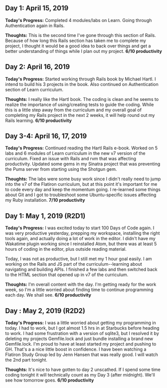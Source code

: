 <!-- ## Day 1: April 15, 2019

**Today's Progress:**

**Thoughts:**  -->

## Day 1: April 15, 2019

**Today's Progress:**
Completed 4 modules/labs on Learn. Going through Authentication again in Rails.

**Thoughts:**
This is the second time I've gone through this section of Rails. Because of how
long this Rails section has taken me to complete my project, I thought it would
be a good idea to back over things and get a better understanding of things while
I plan out my project.
**6/10 productivity**

## Day 2: April 16, 2019

**Today's Progress:**
Started working through Rails book by Michael Hartl. I intend to build his 3
projects in the book. Also continued on Authentication section of Learn
curriculum.

**Thoughts:**
I really like the Hartl book. The coding is clean and he seems to realize the
importance of using/creating tests to guide the coding. While this is a little
step away from the curriculum and my overall goal of completing my Rails project
in the next 2 weeks, it will help round out my Rails learning.
**6/10 productivity**

## Day 3-4: April 16, 17, 2019

**Today's Progress:**
Continued reading the Hartl Rails e-book. Worked on 5 labs and 6 modules of
Learn curriculum in the new v7 version of the curriculum. Fixed an issue with
Rails and rvm that was affecting productivity. Updated some gems in my Sinatra
project that was preventing the Puma server from starting using the Shotgun
gem.

**Thoughts:**
The labs were some busy work since I didn't really need to jump into the v7 of
the Flatiron curriculum, but at this point it's important for me to code every
day and keep the momentum going. I re-learned some things about Git and I got
to troubleshoot some Ubuntu-specific issues affecting my Ruby installation.
**7/10 productivity**

## Day 1: May 1, 2019 (R2D1)

**Today's Progress:**
I was excited today to start 100 Days of Code again. I was very productive yesterday, prepping my workspace, installing the right tools again, and actually doing a lot of work in the editor. I didn't have my Wakatime plugin working since I reinstalled Atom, but there was at least 5 hours of coding in the editor, plus outside reading material.

Today, I was not as productive, but I still met my 1 hour goal easily. I am working on the Rails and JS part of the curriculum--learning about navigating and building APIs. I finished a few labs and then switched back to the HTML section that opened up in v7 of the curriculum.

**Thoughts:**
I'm overall content with the day. I'm getting ready for the work week, so I'm a little worried about finding time to continue programming each day. We shall see.
**6/10 productivity**

## Day : May 2, 2019 (R2D2)

**Today's Progress:**
I was a little worried about getting my programming in today. I had to work, but I got almost 1.5 hrs in at Starbucks before heading to work. I had some frustration with a version of sqlite3, but I resolved it by deleting my projects Gemfile.lock and just bundle installing a brand new Gemfile.lock. I'm proud to have at least started my project and pushing to GH. That's a a nice little boost in confidence. I have been watching a Flatiron Study Group led by Jenn Hansen that was really good. I will watch the 2nd part tonight.

**Thoughts:**
It's nice to have gotten to day 2 unscathed. If I spend some time coding tonight it will technically count as my Day 3 (after midnight). We'll see how tomorrow goes.
**6/10 productivity**

<!-- ## Day 1: May 1, 2019 (R2D1)

**Today's Progress**
**Thoughts**

## Day 1: May 1, 2019 (R2D1)

**Today's Progress**
**Thoughts**

## Day 1: May 1, 2019 (R2D1)

**Today's Progress**
**Thoughts**

## Day 1: May 1, 2019 (R2D1)

**Today's Progress**
**Thoughts**

## Day 1: May 1, 2019 (R2D1)

**Today's Progress**
**Thoughts**

## Day 1: May 1, 2019 (R2D1)

**Today's Progress**
**Thoughts**

## Day 1: May 1, 2019 (R2D1)

**Today's Progress**
**Thoughts**

## Day 1: May 1, 2019 (R2D1)

**Today's Progress**
**Thoughts**

## Day 1: May 1, 2019 (R2D1)

**Today's Progress**
**Thoughts**

## Day 1: May 1, 2019 (R2D1)

**Today's Progress**
**Thoughts**

## Day 1: May 1, 2019 (R2D1)

**Today's Progress**
**Thoughts**

## Day 1: May 1, 2019 (R2D1)

**Today's Progress**
**Thoughts**

## Day 1: May 1, 2019 (R2D1)

**Today's Progress**
**Thoughts**

## Day 1: May 1, 2019 (R2D1)

**Today's Progress**
**Thoughts**

## Day 1: May 1, 2019 (R2D1)

**Today's Progress**
**Thoughts**

## Day 1: May 1, 2019 (R2D1)

**Today's Progress**
**Thoughts**

## Day 1: May 1, 2019 (R2D1)

**Today's Progress**
**Thoughts**

## Day 1: May 1, 2019 (R2D1)

**Today's Progress**
**Thoughts**

## Day 1: May 1, 2019 (R2D1)

**Today's Progress**
**Thoughts**

## Day 1: May 1, 2019 (R2D1)

**Today's Progress**
**Thoughts**

## Day 1: May 1, 2019 (R2D1)

**Today's Progress**
**Thoughts**

## Day 1: May 1, 2019 (R2D1)

**Today's Progress**
**Thoughts**

## Day 1: May 1, 2019 (R2D1)

**Today's Progress**
**Thoughts**

## Day 1: May 1, 2019 (R2D1)

**Today's Progress**
**Thoughts**

 -->
